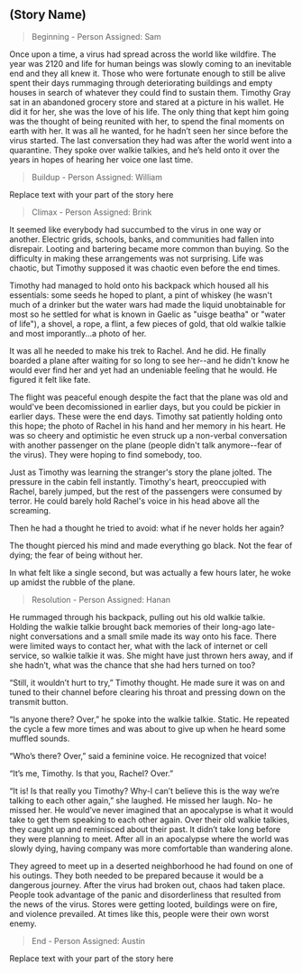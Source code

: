 ## (Story Name)


> Beginning - Person Assigned: Sam

Once upon a time, a virus had spread across the world like wildfire. The year was 2120 and life for human beings was slowly coming to an inevitable end and they all knew it. Those who were fortunate enough to still be alive spent their days rummaging through deteriorating buildings and empty houses in search of whatever they could find to sustain them. Timothy Gray sat in an abandoned grocery store and stared at a picture in his wallet. He did it for her, she was the love of his life. The only thing that kept him going was the thought of being reunited with her, to spend the final moments on earth with her. It was all he wanted, for he hadn’t seen her since before the virus started. The last conversation they had was after the world went into a quarantine. They spoke over walkie talkies, and he’s held onto it over the years in hopes of hearing her voice one last time.

> Buildup - Person Assigned: William

Replace text with your part of the story here

> Climax - Person Assigned: Brink

It seemed like everybody had succumbed to the virus in one way or another. Electric grids, schools, banks, and communities had fallen into disrepair. Looting and bartering became more common than buying. So the difficulty in making these arrangements was not surprising. Life was chaotic, but Timothy supposed it was chaotic even before the end times.

Timothy had managed to hold onto his backpack which housed all his essentials: some seeds he hoped to plant, a pint of whiskey (he wasn't much of a drinker but the water wars had made the liquid unobtainable for most so he settled for what is known in Gaelic as "uisge beatha" or "water of life"), a shovel, a rope, a flint, a few pieces of gold, that old walkie talkie and most imporantly...a photo of her. 

It was all he needed to make his trek to Rachel. And he did. He finally boarded a plane after waiting for so long to see her--and he didn't know he would ever find her and yet had an undeniable feeling that he would. He figured it felt like fate. 

The flight was peaceful enough despite the fact that the plane was old and would've been decomissioned in earlier days, but you could be pickier in earlier days. These were the end days. Timothy sat patiently holding onto this hope; the photo of Rachel in his hand and her memory in his heart. He was so cheery and optimistic he even struck up a non-verbal conversation with another passenger on the plane (people didn't talk anymore--fear of the virus). They were hoping to find somebody, too. 

Just as Timothy was learning the stranger's story the plane jolted. The pressure in the cabin fell instantly. Timothy's heart, preoccupied with Rachel, barely jumped, but the rest of the passengers were consumed by terror. He could barely hold Rachel's voice in his head above all the screaming. 

Then he had a thought he tried to avoid: what if he never holds her again?

The thought pierced his mind and made everything go black. Not the fear of dying; the fear of being without her.

In what felt like a single second, but was actually a few hours later, he woke up amidst the rubble of the plane. 

>Resolution - Person Assigned: Hanan

He rummaged through his backpack, pulling out his old walkie talkie. Holding the walkie talkie brought back memories of their long-ago late-night conversations and a small smile made its way onto his face. There were limited ways to contact her, what with the lack of internet or cell service, so walkie talkie it was. She might have just thrown hers away, and if she hadn’t, what was the chance that she had hers turned on too?

“Still, it wouldn’t hurt to try,” Timothy thought. He made sure it was on and tuned to their channel before clearing his throat and pressing down on the transmit button.

“Is anyone there? Over,” he spoke into the walkie talkie. Static. He repeated the cycle a few more times and was about to give up when he heard some muffled sounds.

“Who’s there? Over,” said a feminine voice. He recognized that voice!

“It’s me, Timothy. Is that you, Rachel? Over.”

“It is! Is that really you Timothy? Why-I can’t believe this is the way we’re talking to each other again,” she laughed. He missed her laugh. No- he missed her. He would’ve never imagined that an apocalypse is what it would take to get them speaking to each other again. Over their old walkie talkies, they caught up and reminisced about their past. It didn’t take long before they were planning to meet. After all in an apocalypse where the world was slowly dying, having company was more comfortable than wandering alone.

They agreed to meet up in a deserted neighborhood he had found on one of his outings. They both needed to be prepared because it would be a dangerous journey. After the virus had broken out, chaos had taken place. People took advantage of the panic and disorderliness that resulted from the news of the virus. Stores were getting looted, buildings were on fire, and violence prevailed. At times like this, people were their own worst enemy.

>End - Person Assigned: Austin

Replace text with your part of the story here
